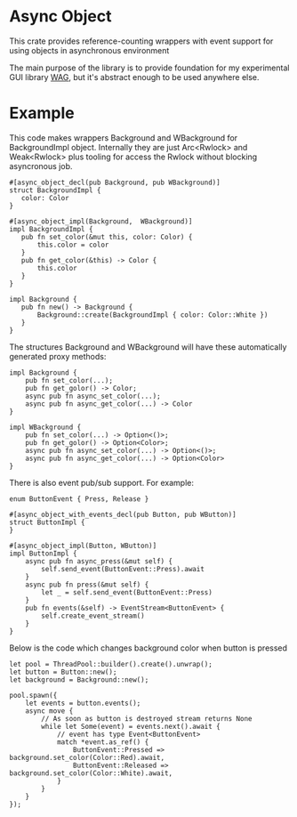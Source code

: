 # Async Object

This crate provides reference-counting wrappers with event support for using objects in asynchronous environment

The main purpose of the library is to provide foundation for my experimental GUI library
[WAG](https://github.com/milyin/wag), but it's abstract enough to be used anywhere else.

# Example

This code makes wrappers Background and WBackground for BackgroundImpl object. Internally they are just
Arc<Rwlock<BackgroundImpl>> and Weak<Rwlock<BackgroundImpl>> plus tooling for access the Rwlock without blocking
asyncronous job.

 ```
#[async_object_decl(pub Background, pub WBackground)]
struct BackgroundImpl {
    color: Color
}

#[async_object_impl(Background,  WBackground)]
impl BackgroundImpl {
    pub fn set_color(&mut this, color: Color) {
        this.color = color
    }
    pub fn get_color(&this) -> Color {
        this.color
    }
}

impl Background {
    pub fn new() -> Background {
        Background::create(BackgroundImpl { color: Color::White })
    }
}
```

 The structures Background and WBackground will have these automatically generated proxy methods:

```
impl Background {
    pub fn set_color(...);
    pub fn get_golor() -> Color;
    async pub fn async_set_color(...);
    async pub fn async_get_color(...) -> Color
}

impl WBackground {
    pub fn set_color(...) -> Option<()>;
    pub fn get_golor() -> Option<Color>;
    async pub fn async_set_color(...) -> Option<()>;
    async pub fn async_get_color(...) -> Option<Color>
}
 ```

There is also event pub/sub support. For example:
```
enum ButtonEvent { Press, Release }

#[async_object_with_events_decl(pub Button, pub WButton)]
struct ButtonImpl {
}

#[async_object_impl(Button, WButton)]
impl ButtonImpl {
    async pub fn async_press(&mut self) {
        self.send_event(ButtonEvent::Press).await
    }
    async pub fn press(&mut self) {
        let _ = self.send_event(ButtonEvent::Press)
    }
    pub fn events(&self) -> EventStream<ButtonEvent> {
        self.create_event_stream()
    }
}
```

Below is the code which changes background color when button is pressed

```
let pool = ThreadPool::builder().create().unwrap();
let button = Button::new();
let background = Background::new();

pool.spawn({
    let events = button.events();
    async move {
        // As soon as button is destroyed stream returns None
        while let Some(event) = events.next().await {
            // event has type Event<ButtonEvent>
            match *event.as_ref() {
                ButtonEvent::Pressed => background.set_color(Color::Red).await,
                ButtonEvent::Released => background.set_color(Color::White).await,
            }
        }
    }
});

```
